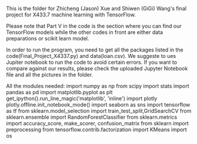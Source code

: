 This is the folder for Zhicheng (Jason) Xue and Shiwen (GiGi) Wang's final project for X433.7 machine learning with TensorFlow.


Please note that Part V in the code is the section where you can find our TensorFlow models while the other codes in front are either data preparations or scikit learn model.


In order to run the program, you need to get all the packages listed in the code(Final_Project_X4337.py) and data(loan.csv). We suggeste to ues Jupiter notebook to run the code to avoid certain errors. If you want to compare against our results, please check the uploaded Jupyter Notebook file and all the pictures in the folder.

All the modules needed:
import numpy as np
from scipy import stats
import pandas as pd
import matplotlib.pyplot as plt
get_ipython().run_line_magic('matplotlib', 'inline')
import plotly
plotly.offline.init_notebook_mode()
import seaborn as sns
import tensorflow as tf
from sklearn.model_selection import train_test_split,GridSearchCV
from sklearn.ensemble import RandomForestClassifier
from sklearn.metrics import accuracy_score, make_scorer, confusion_matrix
from sklearn import preprocessing
from tensorflow.contrib.factorization import KMeans
import os

